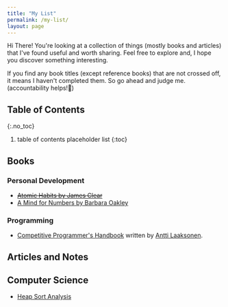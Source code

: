 ```yaml
---
title: "My List"
permalink: /my-list/
layout: page
---
```


Hi There! You're looking at a collection of things (mostly books and articles) that I've found useful and worth sharing. Feel free to explore and, I hope you discover something interesting. 

If you find any book titles (except reference books) that are not crossed off, it means I haven't completed them. So go ahead and judge me. (accountability helps!🙂)

## Table of Contents
{:.no_toc}
1. table of contents placeholder list
{:toc}

## Books
### Personal Development
* [~~Atomic Habits by James Clear~~](https://amzn.to/2PDnM53)
* [A Mind for Numbers by Barbara Oakley](https://amzn.to/3gJ2wXB)
### Programming
* [Competitive Programmer's Handbook](https://cses.fi/book/book.pdf) written by [Antti Laaksonen](https://www.cs.helsinki.fi/u/ahslaaks/).


## Articles and Notes
## Computer Science
* [Heap Sort Analysis](http://www.cs.umd.edu/~meesh/351/mount/lectures/lect14-heapsort-analysis-part.pdf)
